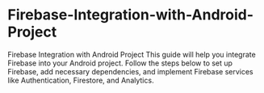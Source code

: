 # Firebase-Integration-with-Android-Project
 Firebase Integration with Android Project This guide will help you integrate Firebase into your Android project. Follow the steps below to set up Firebase, add necessary dependencies, and implement Firebase services like Authentication, Firestore, and Analytics.
